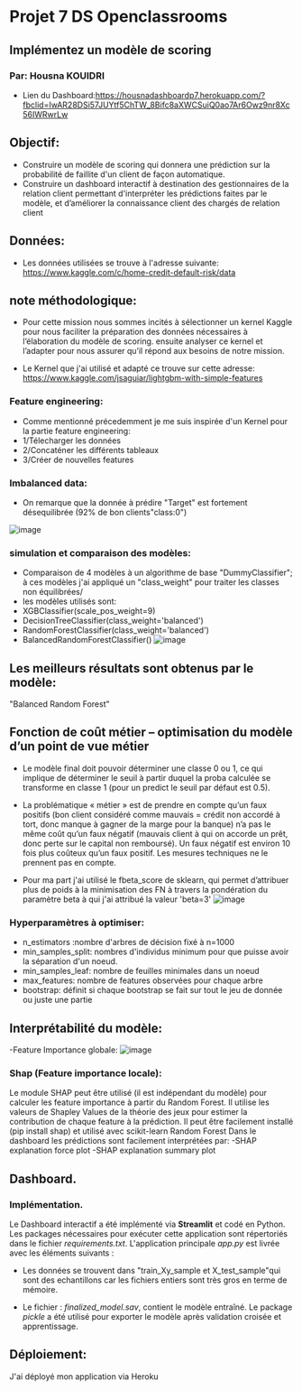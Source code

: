 # Projet  7 DS Openclassrooms
## Implémentez un modèle de scoring
### Par: Housna KOUIDRI 
- Lien du Dashboard:https://housnadashboardp7.herokuapp.com/?fbclid=IwAR28DSi57JUYtf5ChTW_8Bifc8aXWCSuiQ0ao7Ar6Owz9nr8Xc56IWRwrLw

## Objectif:
- Construire un modèle de scoring qui donnera une prédiction sur la probabilité de faillite d'un client de façon automatique.
- Construire un dashboard interactif à destination des gestionnaires de la relation client permettant d'interpréter les prédictions faites par le modèle, et d’améliorer la connaissance client des chargés de relation client

## Données:
- Les données utilisées se trouve à l'adresse suivante: https://www.kaggle.com/c/home-credit-default-risk/data
 
## note méthodologique:
- Pour cette mission nous sommes incités à sélectionner un kernel Kaggle pour nous faciliter la préparation des données nécessaires à l’élaboration du modèle de scoring. ensuite analyser ce kernel et l’adapter pour nous assurer qu’il répond aux besoins de notre mission.

- Le Kernel que j'ai utilisé et adapté ce trouve sur cette adresse: https://www.kaggle.com/jsaguiar/lightgbm-with-simple-features

### Feature engineering:
- Comme mentionné précedemment je me suis inspirée d'un Kernel pour la partie feature engineering:
- 1/Télecharger les données
- 2/Concaténer les différents tableaux
- 3/Créer de nouvelles features

### Imbalanced data:
- On remarque que la donnée à prédire "Target" est fortement désequilibrée (92% de bon clients"class:0") 

![image](https://user-images.githubusercontent.com/94060093/147422796-0d9d0daa-53e9-4231-a37e-a57beaef89bd.png)

### simulation et comparaison des modèles:
- Comparaison de 4 modèles à un algorithme de base "DummyClassifier"; à ces modèles j'ai appliqué un "class_weight" pour traiter les classes non équilibrées/
- les modèles utilisés sont:
- XGBClassifier(scale_pos_weight=9)
- DecisionTreeClassifier(class_weight='balanced')
- RandomForestClassifier(class_weight='balanced')
- BalancedRandomForestClassifier()
![image](https://user-images.githubusercontent.com/94060093/147422761-f142f142-9f2e-4e7b-bde3-f5e04d85fbfc.png)

## Les meilleurs résultats sont obtenus par le modèle:
"Balanced Random Forest"
## Fonction de coût métier – optimisation du modèle d’un point de vue métier
- Le modèle final doit pouvoir déterminer une classe 0 ou 1, ce qui implique de déterminer le seuil à partir duquel la proba calculée se transforme en classe 1 (pour un predict le seuil par défaut est 0.5).

- La problématique « métier » est de prendre en compte qu’un faux positifs (bon client considéré comme mauvais = crédit non accordé à tort, donc manque à gagner de la marge pour la banque) n’a pas le même coût qu’un faux négatif (mauvais client à qui on accorde un prêt, donc perte sur le capital non remboursé). Un faux négatif est environ 10 fois plus coûteux qu’un faux positif. Les mesures techniques ne le prennent pas en compte.
- Pour ma part j'ai utilisé le fbeta_score de sklearn, qui permet d’attribuer plus de poids à la minimisation des FN à travers la pondération du paramètre beta à qui j'ai attribué la valeur 'beta=3'
![image](https://user-images.githubusercontent.com/94060093/147423067-16b1eb7f-1ead-45bc-8a27-8779fa864b72.png)

### Hyperparamètres à optimiser:
- n_estimators :nombre d'arbres de décision fixé à n=1000
- min_samples_split: nombres d'individus minimum pour que puisse avoir la séparation d'un noeud.
- min_samples_leaf: nombre de feuilles minimales dans un noeud
- max_features: nombre de features observées pour chaque arbre
- bootstrap: définit si chaque bootstrap se fait sur tout le jeu de donnée ou juste une partie

## Interprétabilité du modèle:
-Feature Importance globale:
![image](https://user-images.githubusercontent.com/94060093/147423370-0bf7aafc-3d05-4b8f-8854-40a2f9b42643.png)

### Shap (Feature importance locale):
Le module SHAP peut être utilisé (il est indépendant du modèle) pour calculer les feature importance à partir du Random Forest. Il utilise les valeurs de Shapley Values de la théorie des jeux pour estimer la contribution de chaque feature à la prédiction. Il peut être facilement installé (pip install shap) et utilisé avec scikit-learn Random Forest
Dans le dashboard les prédictions sont facilement interprétées par:
-SHAP explanation force plot
-SHAP explanation summary plot

## Dashboard.
### Implémentation.

Le Dashboard interactif a été implémenté via **Streamlit** et codé en Python. Les packages nécessaires pour exécuter cette application sont répertoriés dans le fichier *requirements.txt*. L'application principale *app.py* est livrée avec les éléments suivants :

- Les données se trouvent dans "train_Xy_sample et X_test_sample"qui sont des echantillons car les fichiers entiers sont très gros en terme de mémoire.

- Le fichier : *finalized_model.sav*, contient le modèle entraîné. Le package *pickle* a été utilisé pour exporter le modèle après validation croisée et apprentissage.

## Déploiement:
J'ai déployé mon application via Heroku
